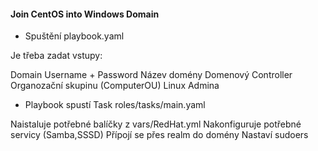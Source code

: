 #### Join CentOS into Windows Domain ####

- Spuštění playbook.yaml

Je třeba zadat vstupy:

Domain Username + Password
Název domény
Domenový Controller
Organozační skupinu (ComputerOU)
Linux Admina


- Playbook spustí Task roles/tasks/main.yaml

Naistaluje potřebné balíčky z vars/RedHat.yml
Nakonfiguruje potřebné servicy (Samba,SSSD)
Přípojí se přes realm do domény
Nastaví sudoers




